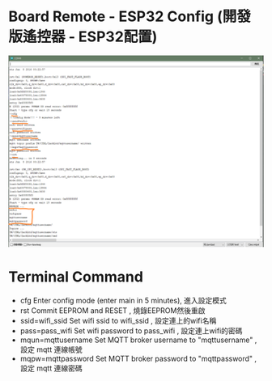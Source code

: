 # Board Remote - ESP32 Config (開發版遙控器 - ESP32配置)
![Terminal Snapshot](/assets/images/serial2.png)

# Terminal Command
- cfg
Enter config mode (enter main in 5 minutes), 進入設定模式
- rst
Commit EEPROM and RESET , 燒錄EEPROM然後重啟
- ssid=wifi_ssid
Set wifi ssid to wifi_ssid , 設定連上的wifi名稱
- pass=pass_wifi
Set wifi password to pass_wifi , 設定連上wifi的密碼
- mqun=mqttusername
Set MQTT broker username to "mqttusername" , 設定 mqtt 連線帳號
- mqpw=mqttpassword
Set MQTT broker password to "mqttpassword" , 設定 mqtt 連線密碼 